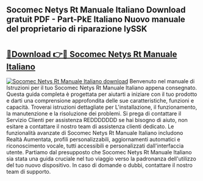 ## Socomec Netys Rt Manuale Italiano Download gratuit PDF - Part-PkE Italiano Nuovo manuale del proprietario di riparazione lySSK

# <h2><a href="http://df9y7q9.blite.top/?on=Socomec+Netys+Rt+Manuale+Italiano">🔗Download 👉🔴 Socomec Netys Rt Manuale Italiano</a></h2>

[![Socomec Netys Rt Manuale Italiano download](https://i.imgur.com/lujVjoI.png)](http://df9y7q9.blite.top/?on=Socomec+Netys+Rt+Manuale+Italiano)
Benvenuto nel manuale di Istruzioni per il tuo Socomec Netys Rt Manuale Italiano appena consegnato. Questa guida completa è progettata per aiutarti a iniziare con il tuo prodotto e darti una comprensione approfondita delle sue caratteristiche, funzioni e capacità. Troverai istruzioni dettagliate per L'installazione, il funzionamento, la manutenzione e la risoluzione dei problemi. Si prega di contattare il Servizio Clienti per assistenza REDDDDDDD se hai bisogno di aiuto, non esitare a contattare il nostro team di assistenza clienti dedicato. Le funzionalità avanzate di Socomec Netys Rt Manuale Italiano includono Realtà Aumentata, profili personalizzabili, aggiornamenti automatici e riconoscimento vocale, tutti accessibili e personalizzati dall'interfaccia utente. Partiamo dal presupposto che Socomec Netys Rt Manuale Italiano sia stata una guida cruciale nel tuo viaggio verso la padronanza dell'utilizzo del tuo nuovo dispositivo. In caso di domande o dubbi, contattare il nostro team di supporto.
